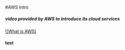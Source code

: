 #AWS Intro

##### video provided by **AWS** to introduce its cloud services
[![What is AWS]](https://www.youtube.com/watch?time_continue=2&v=mZ5H8sn_2ZI&feature=emb_logo)
#### test

